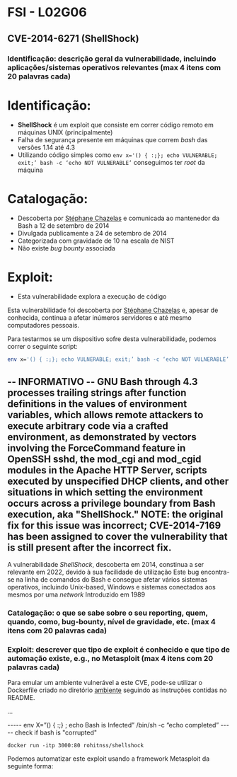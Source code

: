 # FSI - L02G06

## CVE-2014-6271 (ShellShock)

### Identificação: descrição geral da vulnerabilidade, incluindo aplicações/sistemas operativos relevantes (max 4 itens com 20 palavras cada)


# Identificação:

   - **ShellShock** é um exploit que consiste em correr código remoto em máquinas UNIX (principalmente)
   - Falha de segurança presente em máquinas que correm *bash* das versões 1.14 até 4.3
   - Utilizando código simples como `env x='() { :;}; echo VULNERABLE; exit;’ bash -c ‘echo NOT VULNERABLE’` conseguimos ter *root* da máquina

# Catalogação:

- Descoberta por [Stéphane Chazelas](https://unix.stackexchange.com/users/22565/st%c3%a9phane-chazelas) e comunicada ao mantenedor da Bash a 12 de setembro de 2014
- Divulgada publicamente a 24 de setembro de 2014
- Categorizada com gravidade de 10 na escala de NIST
- Não existe *bug bounty* associada


# Exploit:

   - Esta vulnerabilidade explora a execução de código

Esta vulnerabilidade foi descoberta por [Stéphane Chazelas](https://unix.stackexchange.com/users/22565/st%c3%a9phane-chazelas) e, apesar de conhecida, continua a afetar inúmeros servidores e até mesmo computadores pessoais.

Para testarmos se um dispositivo sofre desta vulnerabilidade, podemos correr o seguinte script:

```bash
env x='() { :;}; echo VULNERABLE; exit;’ bash -c ‘echo NOT VULNERABLE’
```

-- INFORMATIVO --
GNU Bash through 4.3 processes trailing strings after function definitions in the values of environment variables, which allows remote attackers to execute arbitrary code via a crafted environment, as demonstrated by vectors involving the ForceCommand feature in OpenSSH sshd, the mod_cgi and mod_cgid modules in the Apache HTTP Server, scripts executed by unspecified DHCP clients, and other situations in which setting the environment occurs across a privilege boundary from Bash execution, aka "ShellShock." NOTE: the original fix for this issue was incorrect; CVE-2014-7169 has been assigned to cover the vulnerability that is still present after the incorrect fix.
------------------

A vulnerabilidade *ShellShock*, descoberta em 2014, constinua a ser relevante em 2022, devido à sua facilidade de utilização
Este bug encontra-se na linha de comandos do Bash e consegue afetar vários sistemas operativos, incluindo Unix-based, Windows e sistemas conectados aos mesmos por uma *network*
Introduzido em 1989

### Catalogação: o que se sabe sobre o seu reporting, quem, quando, como, bug-bounty, nível de gravidade, etc. (max 4 itens com 20 palavras cada)





### Exploit: descrever que tipo de exploit é conhecido e que tipo de automação existe, e.g., no Metasploit (max 4 itens com 20 palavras cada)

Para emular um ambiente vulnerável a este CVE, pode-se utilizar o Dockerfile criado no diretório [ambiente](/ambiente/) seguindo as instruções contidas no README.

...

----- env X=”() { :;} ; echo Bash is Infected” /bin/sh -c “echo completed” ----- check if bash is "corrupted"


`docker run -itp 3000:80 rohitnss/shellshock`


Podemos automatizar este exploit usando a framework Metasploit da seguinte forma:
